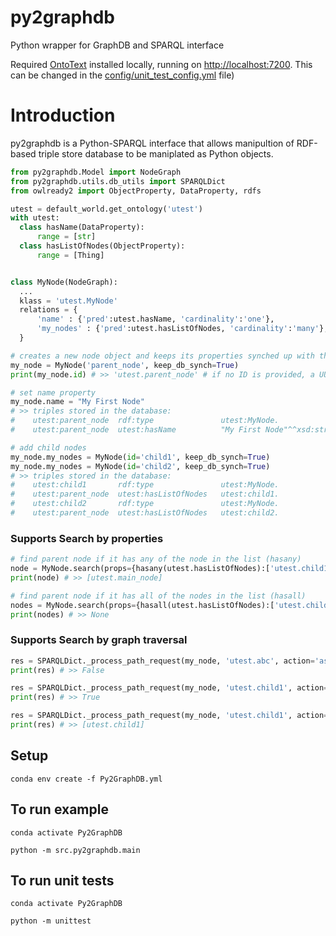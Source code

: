 # py2graphdb
Python wrapper for GraphDB and SPARQL interface

Required [OntoText](https://www.ontotext.com/products/graphdb/download) installed locally, running on [http://localhost:7200](http://localhost:7200). This can be changed in the [config/unit_test_config.yml](config/unit_test_config.yml) file)
# Introduction
py2graphdb is a Python-SPARQL interface that allows manipultion of RDF-based triple store database to be maniplated as Python objects. 

```python
from py2graphdb.Model import NodeGraph
from py2graphdb.utils.db_utils import SPARQLDict
from owlready2 import ObjectProperty, DataProperty, rdfs

utest = default_world.get_ontology('utest')
with utest:
  class hasName(DataProperty):
      range = [str]
  class hasListOfNodes(ObjectProperty):
      range = [Thing]


class MyNode(NodeGraph):
  ...
  klass = 'utest.MyNode'
  relations = {
      'name' : {'pred':utest.hasName, 'cardinality':'one'},
      'my_nodes' : {'pred':utest.hasListOfNodes, 'cardinality':'many'},
  }

# creates a new node object and keeps its properties synched up with the database.
my_node = MyNode('parent_node', keep_db_synch=True) 
print(my_node.id) # >> 'utest.parent_node' # if no ID is provided, a UUID is generated.

# set name property
my_node.name = "My First Node"
# >> triples stored in the database:
#    utest:parent_node  rdf:type               utest:MyNode.
#    utest:parent_node  utest:hasName          "My First Node"^^xsd:string.

# add child nodes
my_node.my_nodes = MyNode(id='child1', keep_db_synch=True)
my_node.my_nodes = MyNode(id='child2', keep_db_synch=True)
# >> triples stored in the database:
#    utest:child1       rdf:type               utest:MyNode.
#    utest:parent_node  utest:hasListOfNodes   utest:child1.
#    utest:child2       rdf:type               utest:MyNode.
#    utest:parent_node  utest:hasListOfNodes   utest:child2.
```

### Supports Search by properties
```python
# find parent node if it has any of the node in the list (hasany)
node = MyNode.search(props={hasany(utest.hasListOfNodes):['utest.child1', 'utest.child2', 'utest.child3'], how='all')
print(node) # >> [utest.main_node]

# find parent node if it has all of the nodes in the list (hasall)
nodes = MyNode.search(props={hasall(utest.hasListOfNodes):['utest.child1', 'utest.child2', 'utest.child3'], how='all')
print(nodes) # >> None

```
### Supports Search by graph traversal
```python
res = SPARQLDict._process_path_request(my_node, 'utest.abc', action='ask', direction='children', how='all')
print(res) # >> False

res = SPARQLDict._process_path_request(my_node, 'utest.child1', action='ask', direction='children', how='all')
print(res) # >> True

res = SPARQLDict._process_path_request(my_node, 'utest.child1', action='collect', direction='children', how='all')
print(res) # >> [utest.child1]

```


## Setup
`conda env create -f Py2GraphDB.yml`

## To run example
`conda activate Py2GraphDB`

`python -m src.py2graphdb.main`

## To run unit tests
`conda activate Py2GraphDB`

`python -m unittest`
